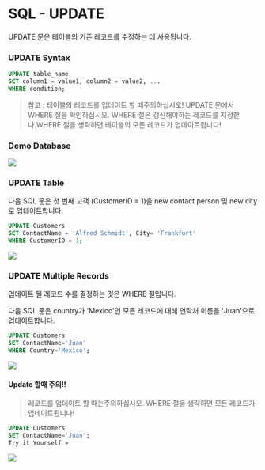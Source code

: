 # SQL - UPDATE

UPDATE 문은 테이블의 기존 레코드를 수정하는 데 사용됩니다.

### UPDATE Syntax

```sql
UPDATE table_name
SET column1 = value1, column2 = value2, ...
WHERE condition;
```
> 참고 : 테이블의 레코드를 업데이트 할 때주의하십시오! 
> UPDATE 문에서 WHERE 절을 확인하십시오. 
> WHERE 절은 갱신해야하는 레코드를 지정핟나.WHERE 절을 생략하면 테이블의 모든 레코드가 업데이트됩니다!
> 

### Demo Database

![](///Users/janggunhee/projects/md-file/sql-md/images/demo-4.png)

### UPDATE Table

다음 SQL 문은 첫 번째 고객 (CustomerID = 1)을  new contact person 및 new city로 업데이트합니다.

```sql
UPDATE Customers
SET ContactName = 'Alfred Schmidt', City= 'Frankfurt'
WHERE CustomerID = 1;
```
![](///Users/janggunhee/projects/md-file/sql-md/images/update%20table.png)

### UPDATE Multiple Records

업데이트 될 레코드 수를 결정하는 것은 WHERE 절입니다. 

다음 SQL 문은 country가 'Mexico'인 모든 레코드에 대해 연락처 이름을 'Juan'으로 업데이트합니다.

```sql
UPDATE Customers
SET ContactName='Juan'
WHERE Country='Mexico';
```
![](///Users/janggunhee/projects/md-file/sql-md/images/update%20multie.png)

#### Update 할때 주의!! 

> 레코드를 업데이트 할 때는주의하십시오. WHERE 절을 생략하면 모든 레코드가 업데이트됩니다!

```sql
UPDATE Customers
SET ContactName='Juan';
Try it Yourself »
```
![](///Users/janggunhee/projects/md-file/sql-md/images/update%20careful.png)
